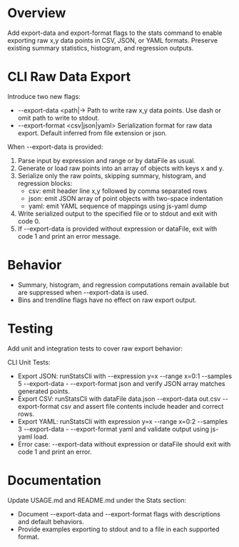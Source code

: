 # Overview
Add export-data and export-format flags to the stats command to enable exporting raw x,y data points in CSV, JSON, or YAML formats. Preserve existing summary statistics, histogram, and regression outputs.

# CLI Raw Data Export
Introduce two new flags:
- --export-data <path|->    Path to write raw x,y data points. Use dash or omit path to write to stdout.
- --export-format <csv|json|yaml>    Serialization format for raw data export. Default inferred from file extension or json.

When --export-data is provided:
1. Parse input by expression and range or by dataFile as usual.
2. Generate or load raw points into an array of objects with keys x and y.
3. Serialize only the raw points, skipping summary, histogram, and regression blocks:
   - csv: emit header line x,y followed by comma separated rows
   - json: emit JSON array of point objects with two-space indentation
   - yaml: emit YAML sequence of mappings using js-yaml dump
4. Write serialized output to the specified file or to stdout and exit with code 0.
5. If --export-data is provided without expression or dataFile, exit with code 1 and print an error message.

# Behavior
- Summary, histogram, and regression computations remain available but are suppressed when --export-data is used.
- Bins and trendline flags have no effect on raw export output.

# Testing
Add unit and integration tests to cover raw export behavior:

CLI Unit Tests:
- Export JSON: runStatsCli with --expression y=x --range x=0:1 --samples 5 --export-data - --export-format json and verify JSON array matches generated points.
- Export CSV: runStatsCli with dataFile data.json --export-data out.csv --export-format csv and assert file contents include header and correct rows.
- Export YAML: runStatsCli with expression y=x --range x=0:2 --samples 3 --export-data - --export-format yaml and validate output using js-yaml load.
- Error case: --export-data without expression or dataFile should exit with code 1 and print an error.

# Documentation
Update USAGE.md and README.md under the Stats section:
- Document --export-data and --export-format flags with descriptions and default behaviors.
- Provide examples exporting to stdout and to a file in each supported format.